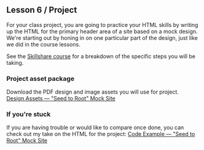 ## Lesson 6 / Project

For your class project, you are going to practice your HTML skills by writing up the HTML for the primary header area of a site based on a mock design. We're starting out by honing in on one particular part of the design, just like we did in the course lessons.

See the [Skillshare course](https://skl.sh/2OSUcHH) for a breakdown of the specific steps you will be taking.

### Project asset package
Download the PDF design and image assets you will use for project.  
[Design Assets — "Seed to Root" Mock Site](https://github.com/scottusrobus/become-a-web-developer/raw/master/01-html-starter/06-project/asset-package/seed-to-root-package.zip)

### If you're stuck
If you are having trouble or would like to compare once done, you can check out my take on the HTML for the project:
[Code Example — "Seed to Root" Mock Site](https://github.com/scottusrobus/become-a-web-developer/blob/master/01-html-starter/06-project/asset-package/index.html)
